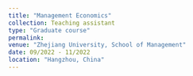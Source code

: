 ```yaml
---
title: "Management Economics"
collection: Teaching assistant
type: "Graduate course"
permalink: 
venue: "Zhejiang University, School of Management"
date: 09/2022 - 11/2022
location: "Hangzhou, China"
---
```


<!-- This is a description of a teaching experience. You can use markdown like any other post.

Heading 1
======

Heading 2
======

Heading 3
====== -->